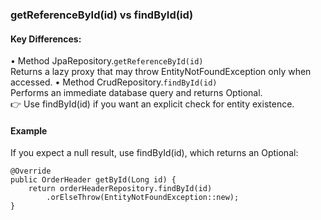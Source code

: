 ### getReferenceById(id) vs findById(id)

#### Key Differences:
    
• Method JpaRepository.<code>getReferenceById(id)</code>
<br>
    Returns a lazy proxy that may throw EntityNotFoundException only when accessed.
• Method CrudRepository.<code>findById(id)</code>
<br>
    Performs an immediate database query and returns Optional<OrderHeader>.
<br>
👉 Use findById(id) if you want an explicit check for entity existence.

#### Example
If you expect a null result, use findById(id), which returns an Optional<OrderHeader>:

    @Override
    public OrderHeader getById(Long id) {
        return orderHeaderRepository.findById(id)
            .orElseThrow(EntityNotFoundException::new);
    }
